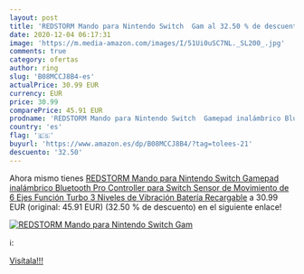 ```yaml
---
layout: post
title: 'REDSTORM Mando para Nintendo Switch  Gam al 32.50 % de descuento'
date: 2020-12-04 06:17:31
image: 'https://m.media-amazon.com/images/I/51Ui0uSC7NL._SL200_.jpg'
comments: true
category: ofertas
author: ring
slug: 'B08MCCJ8B4-es'
actualPrice: 30.99 EUR
currency: EUR
price: 30.99
comparePrice: 45.91 EUR
prodname: 'REDSTORM Mando para Nintendo Switch  Gamepad inalámbrico Bluetooth Pro Controller para Switch  Sensor de Movimiento de 6 Ejes  Función Turbo  3 Niveles de Vibración  Batería Recargable'
country: 'es'
flag: '🇪🇸'
buyurl: 'https://www.amazon.es/dp/B08MCCJ8B4/?tag=tolees-21'
descuento: '32.50'
---
```


Ahora mismo tienes [REDSTORM Mando para Nintendo Switch  Gamepad inalámbrico Bluetooth Pro Controller para Switch  Sensor de Movimiento de 6 Ejes  Función Turbo  3 Niveles de Vibración  Batería Recargable](https://www.amazon.es/dp/B08MCCJ8B4/?tag=tolees-21) a 30.99 EUR (original: 45.91 EUR) (32.50 %  de descuento) en el siguiente enlace!

[![REDSTORM Mando para Nintendo Switch  Gam](https://m.media-amazon.com/images/I/51Ui0uSC7NL._SL200_.jpg)](https://www.amazon.es/dp/B08MCCJ8B4/?tag=tolees-21)

ℹ️:


[Visítala!!!](https://www.amazon.es/dp/B08MCCJ8B4/?tag=tolees-21)
